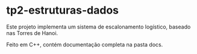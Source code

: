 # tp2-estruturas-dados

Este projeto implementa um sistema de escalonamento logístico, baseado nas Torres de Hanoi.

Feito em C++, contém documentação completa na pasta docs.
